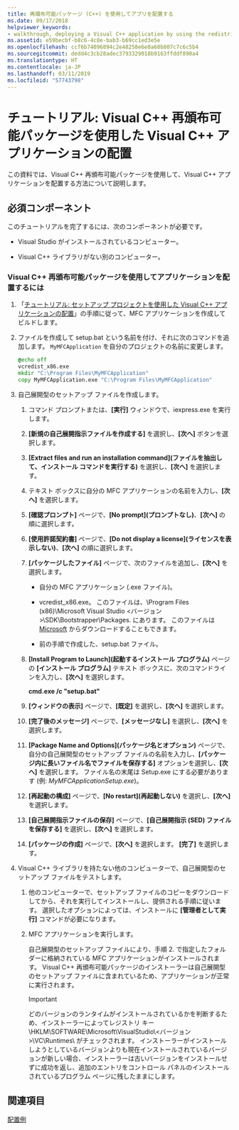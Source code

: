 ```yaml
---
title: 再頒布可能パッケージ (C++) を使用してアプリを配置する
ms.date: 09/17/2018
helpviewer_keywords:
- walkthrough, deploying a Visual C++ application by using the redistributable package
ms.assetid: e59becbf-b8c6-4c8e-bab3-b69cc1ed3e5e
ms.openlocfilehash: ccf6b74096894c2e48258e6e0a60b807c7c6c5b4
ms.sourcegitcommit: dedd4c3cb28adec3793329018b9163ffddf890a4
ms.translationtype: HT
ms.contentlocale: ja-JP
ms.lasthandoff: 03/11/2019
ms.locfileid: "57743798"
---
```

# <a name="walkthrough-deploying-a-visual-c-application-by-using-the-visual-c-redistributable-package"></a>チュートリアル: Visual C++ 再頒布可能パッケージを使用した Visual C++ アプリケーションの配置

この資料では、Visual C++ 再頒布可能パッケージを使用して、Visual C++ アプリケーションを配置する方法について説明します。

## <a name="prerequisites"></a>必須コンポーネント

このチュートリアルを完了するには、次のコンポーネントが必要です。

- Visual Studio がインストールされているコンピューター。

- Visual C++ ライブラリがない別のコンピューター。

### <a name="to-use-the-visual-c-redistributable-package-to-deploy-an-application"></a>Visual C++ 再頒布可能パッケージを使用してアプリケーションを配置するには

1.  「[チュートリアル: セットアップ プロジェクトを使用した Visual C++ アプリケーションの配置](walkthrough-deploying-a-visual-cpp-application-by-using-a-setup-project.md)」の手順に従って、MFC アプリケーションを作成してビルドします。

1. ファイルを作成して setup.bat という名前を付け、それに次のコマンドを追加します。 `MyMFCApplication` を自分のプロジェクトの名前に変更します。

    ```cmd
    @echo off
    vcredist_x86.exe
    mkdir "C:\Program Files\MyMFCApplication"
    copy MyMFCApplication.exe "C:\Program Files\MyMFCApplication"
    ```

1. 自己展開型のセットアップ ファイルを作成します。

   1. コマンド プロンプトまたは、**[実行]** ウィンドウで、iexpress.exe を実行します。

   1. **[新規の自己展開指示ファイルを作成する]** を選択し、**[次へ]** ボタンを選択します。

   1. **[Extract files and run an installation command]\(ファイルを抽出して、インストール コマンドを実行する)** を選択し、**[次へ]** を選択します。

   1. テキスト ボックスに自分の MFC アプリケーションの名前を入力し、**[次へ]** を選択します。

   1. **[確認プロンプト]** ページで、**[No prompt]\(プロンプトなし\)**、**[次へ]** の順に選択します。

   1. **[使用許諾契約書]** ページで、**[Do not display a license]\(ライセンスを表示しない\)**、**[次へ]** の順に選択します。

   1. **[パッケージしたファイル]** ページで、次のファイルを追加し、**[次へ]** を選択します。

      - 自分の MFC アプリケーション (.exe ファイル)。

      - vcredist_x86.exe。 このファイルは、\Program Files (x86)\Microsoft Visual Studio \<バージョン>\SDK\Bootstrapper\Packages\. にあります。 このファイルは [Microsoft](https://www.microsoft.com/download/confirmation.aspx?id=5555) からダウンロードすることもできます。

      - 前の手順で作成した、setup.bat ファイル。

   1. **[Install Program to Launch]\(起動するインストール プログラム\)** ページの **[インストール プログラム]** テキスト ボックスに、次のコマンドラインを入力し、**[次へ]** を選択します。

      **cmd.exe /c "setup.bat"**

   1. **[ウィンドウの表示]** ページで、**[既定]** を選択し、**[次へ]** を選択します。

   1. **[完了後のメッセージ]** ページで、**[メッセージなし]** を選択し、**[次へ]** を選択します。

   1. **[Package Name and Options]\(パッケージ名とオプション\)** ページで、自分の自己展開型のセットアップ ファイルの名前を入力し、**[パッケージ内に長いファイル名でファイルを保存する]** オプションを選択し、**[次へ]** を選択します。 ファイル名の末尾は Setup.exe にする必要があります (例: *MyMFCApplicationSetup.exe*)。

   1. **[再起動の構成]** ページで、**[No restart]\(再起動しない\)** を選択し、**[次へ]** を選択します。

   1. **[自己展開指示ファイルの保存]** ページで、**[自己展開指示 (SED) ファイルを保存する]** を選択し、**[次へ]** を選択します。

   1. **[パッケージの作成]** ページで、**[次へ]** を選択します。 **[完了]** を選択します。

1. Visual C++ ライブラリを持たない他のコンピューターで、自己展開型のセットアップ ファイルをテストします。

   1. 他のコンピューターで、セットアップ ファイルのコピーをダウンロードしてから、それを実行してインストールし、提供される手順に従います。 選択したオプションによっては、インストールに **[管理者として実行]** コマンドが必要になります。

   1. MFC アプリケーションを実行します。

      自己展開型のセットアップ ファイルにより、手順 2. で指定したフォルダーに格納されている MFC アプリケーションがインストールされます。 Visual C++ 再頒布可能パッケージのインストーラーは自己展開型のセットアップ ファイルに含まれているため、アプリケーションが正常に実行されます。

      > [!IMPORTANT]
      > どのバージョンのランタイムがインストールされているかを判断するため、インストーラーによってレジストリ キー \HKLM\SOFTWARE\Microsoft\VisualStudio\\\<バージョン>\VC\Runtimes\\<platform> がチェックされます。 インストーラーがインストールしようとしているバージョンよりも現在インストールされているバージョンが新しい場合、インストーラーは古いバージョンをインストールせずに成功を返し、追加のエントリをコントロール パネルのインストールされているプログラム ページに残したままにします。

## <a name="see-also"></a>関連項目

[配置例](deployment-examples.md)<br/>
